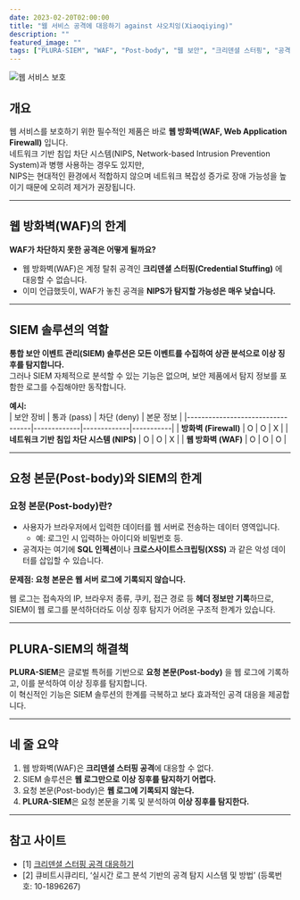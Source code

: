 ```yaml
---
date: 2023-02-20T02:00:00
title: "웹 서비스 공격에 대응하기 against 샤오치잉(Xiaoqiying)"
description: ""
featured_image: ""
tags: ["PLURA-SIEM", "WAF", "Post-body", "웹 보안", "크리덴셜 스터핑", "공격 대응"]
---
```


![웹 서비스 보호](https://github.com/user-attachments/assets/ec557af0-de13-4f7e-a253-b9f17f5b51ea)

## 개요

웹 서비스를 보호하기 위한 필수적인 제품은 바로 **웹 방화벽(WAF, Web Application Firewall)** 입니다.  
네트워크 기반 침입 차단 시스템(NIPS, Network-based Intrusion Prevention System)과 병행 사용하는 경우도 있지만,  
NIPS는 현대적인 환경에서 적합하지 않으며 네트워크 복잡성 증가로 장애 가능성을 높이기 때문에 오히려 제거가 권장됩니다.

---

## 웹 방화벽(WAF)의 한계

**WAF가 차단하지 못한 공격은 어떻게 될까요?**

- 웹 방화벽(WAF)은 계정 탈취 공격인 **크리덴셜 스터핑(Credential Stuffing)** 에 대응할 수 없습니다.  
- 이미 언급했듯이, WAF가 놓친 공격을 **NIPS가 탐지할 가능성은 매우 낮습니다.**

---

## SIEM 솔루션의 역할

**통합 보안 이벤트 관리(SIEM) 솔루션은 모든 이벤트를 수집하여 상관 분석으로 이상 징후를 탐지합니다.**  
그러나 SIEM 자체적으로 분석할 수 있는 기능은 없으며, 보안 제품에서 탐지 정보를 포함한 로그를 수집해야만 동작합니다.

**예시:**  
| 보안 장비                        | 통과 (pass) | 차단 (deny) | 본문 정보 |
|----------------------------------|-------------|-------------|-----------|
| **방화벽 (Firewall)**            | O           | O           | X         |
| **네트워크 기반 침입 차단 시스템 (NIPS)** | O           | O           | X         |
| **웹 방화벽 (WAF)**              | O           | O           | O         |

---

## 요청 본문(Post-body)와 SIEM의 한계

### 요청 본문(Post-body)란?

- 사용자가 브라우저에서 입력한 데이터를 웹 서버로 전송하는 데이터 영역입니다.  
  - 예: 로그인 시 입력하는 아이디와 비밀번호 등.  
- 공격자는 여기에 **SQL 인젝션**이나 **크로스사이트스크립팅(XSS)** 과 같은 악성 데이터를 삽입할 수 있습니다.

**문제점: 요청 본문은 웹 서버 로그에 기록되지 않습니다.**

웹 로그는 접속자의 IP, 브라우저 종류, 쿠키, 접근 경로 등 **헤더 정보만 기록**하므로,  
SIEM이 웹 로그를 분석하더라도 이상 징후 탐지가 어려운 구조적 한계가 있습니다.

---

## PLURA-SIEM의 해결책

**PLURA-SIEM**은 글로벌 특허를 기반으로 **요청 본문(Post-body)** 을 웹 로그에 기록하고, 이를 분석하여 이상 징후를 탐지합니다.  
이 혁신적인 기능은 SIEM 솔루션의 한계를 극복하고 보다 효과적인 공격 대응을 제공합니다.

---

## 네 줄 요약

1) 웹 방화벽(WAF)은 **크리덴셜 스터핑 공격**에 대응할 수 없다.  
2) SIEM 솔루션은 **웹 로그만으로 이상 징후를 탐지하기 어렵다.**  
3) 요청 본문(Post-body)은 **웹 로그에 기록되지 않는다.**  
4) **PLURA-SIEM**은 요청 본문을 기록 및 분석하여 **이상 징후를 탐지한다.**

---

## 참고 사이트

- [1] [크리덴셜 스터핑 공격 대응하기](https://blog.plura.io/ko/respond/credential_stuffing_response/)  
- [2] 큐비트시큐리티, ‘실시간 로그 분석 기반의 공격 탐지 시스템 및 방법’ (등록번호: 10-1896267)
